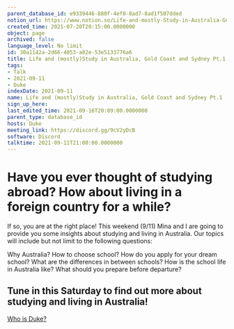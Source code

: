 ```yaml
---
parent_database_id: e9339446-880f-4ef0-8ad7-8ad1f507dded
notion_url: https://www.notion.so/Life-and-mostly-Study-in-Australia-Gold-Coast-and-Sydney-Pt-1-30a1142a2d664053a82e53e5133776a6
created_time: 2021-07-20T20:15:00.0000000
object: page
archived: false
language_level: No limit
id: 30a1142a-2d66-4053-a82e-53e5133776a6
title: Life and (mostly)Study in Australia, Gold Coast and Sydney Pt.1
tags:
- Talk
- 2021-09-11
- Duke
indexDate: 2021-09-11
name: Life and (mostly)Study in Australia, Gold Coast and Sydney Pt.1
sign_up_here: 
last_edited_time: 2021-09-16T20:09:00.0000000
parent_type: database_id
hosts: Duke
meeting_link: https://discord.gg/9cV2yDcB
software: Discord
talktime: 2021-09-11T21:00:00.0000000
---
```



# Have you ever thought of studying abroad? How about living in a foreign country for a while?

If so, you are at the right place! This weekend (9/11) Mina and I are going to provide you some insights about studying and living in Australia. Our topics will include but not limit to the following questions:

Why Australia?
How to choose school?
How do you apply for your dream school?
What are the differences in between schools?
How is the school life in Australia like?
What should you prepare before departure?

## Tune in this Saturday to find out more about studying and living in Australia!
[Who is Duke?](/e0958ccc596f4efea798c99507f0f16e)









